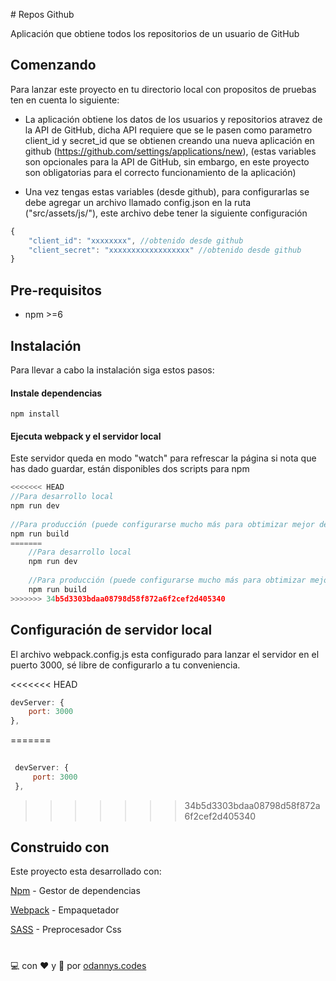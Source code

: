 ﻿﻿# Repos Github

Aplicación que obtiene todos los repositorios de un usuario de GitHub

## Comenzando

Para lanzar este proyecto en tu directorio local con propositos de pruebas ten en cuenta lo siguiente:

 - La aplicación obtiene los datos de los usuarios y repositorios atravez de la API de GitHub, dicha API requiere que se le pasen como parametro client_id y secret_id que se obtienen creando una  nueva aplicación en github (https://github.com/settings/applications/new), (estas variables son opcionales para la API de GitHub, sin embargo, en este proyecto son obligatorias para el correcto funcionamiento de la aplicación)
 
 - Una vez tengas estas variables (desde github), para configurarlas se debe agregar un archivo llamado config.json en la ruta ("src/assets/js/"), este archivo debe tener la siguiente configuración

```javascript
{
    "client_id": "xxxxxxxx", //obtenido desde github
    "client_secret": "xxxxxxxxxxxxxxxxxx" //obtenido desde github
}
``` 

## Pre-requisitos

 - npm >=6

## Instalación

Para llevar a cabo la instalación siga estos pasos:

#### Instale dependencias

    npm install 

#### Ejecuta webpack y el servidor local
Este servidor queda en modo "watch" para refrescar la página si nota que has dado guardar, están disponibles dos scripts para npm
    
```javascript
<<<<<<< HEAD
//Para desarrollo local
npm run dev
    
//Para producción (puede configurarse mucho más para obtimizar mejor desde el webpack.config.js)
npm run build
=======
    //Para desarrollo local
    npm run dev
    
    //Para producción (puede configurarse mucho más para obtimizar mejor desde el webpack.config.js)
    npm run build
>>>>>>> 34b5d3303bdaa08798d58f872a6f2cef2d405340
```

## Configuración de servidor local
El archivo webpack.config.js esta configurado para lanzar el servidor en el puerto 3000, sé libre de configurarlo a tu conveniencia.

<<<<<<< HEAD
```javascript
devServer: {
    port: 3000
},
```
=======
   ```javascript
     
	devServer: {
	    port: 3000
	},
   ```
>>>>>>> 34b5d3303bdaa08798d58f872a6f2cef2d405340

## Construido con
Este proyecto esta desarrollado con:

[Npm](https://www.npmjs.com) - Gestor de dependencias

[Webpack](https://webpack.js.org) - Empaquetador

[SASS](https://sass-lang.com) - Preprocesador Css

#
:computer: con :heart:  y :book: por [odannys.codes](https://www.instagram.com/odannys.codes)
